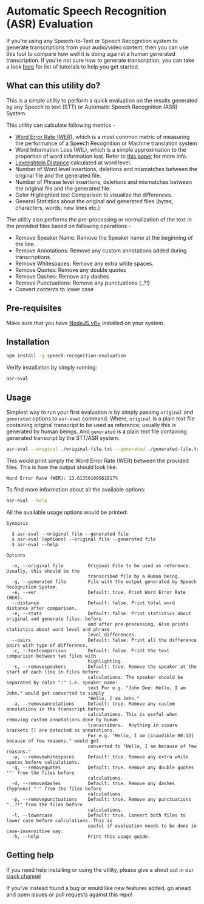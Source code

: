 # Automatic Speech Recognition (ASR) Evaluation

If you're using any Speech-to-Text or Speech Recognition system to generate transcriptions from your audio/video content, then you can use this tool to compare how well it is doing against a human generated transcription. If you're not sure how to generate transcription, you can take a look [here](https://docs.symbl.ai/#how-tos) for list of tutorials to help you get started.

## What can this utility do?
This is a simple utility to perform a quick evaluation on the results generated by any Speech to text (STT) or Automatic Speech Recognition (ASR) System.

This utility can calculate following metrics -
* [Word Error Rate (WER)](https://en.wikipedia.org/wiki/Word_error_rate), which is a most common metric of measuring the performance of a Speech Recognition or Machine translation system
* Word Information Loss (WIL), which is a simple approximation to the proportion of word information lost. Refer to [this paper](https://www.isca-speech.org/archive_v0/archive_papers/interspeech_2004/i04_2765.pdf) for more info.
* [Levenshtein Distance](https://en.wikipedia.org/wiki/Levenshtein_distance) calculated at word level.
* Number of Word level insertions, deletions and mismatches between the original file and the generated file.
* Number of Phrase level insertions, deletions and mismatches between the original file and the generated file.
* Color Highlighted text Comparison to visualize the differences.
* General Statistics about the original and generated files (bytes, characters, words, new lines etc.)

The utility also performs the pre-processing or normalization of the text in the provided files based on following operations -
* Remove Speaker Name: Remove the Speaker name at the beginning of the line.
* Remove Annotations: Remove any custom annotations added during transcriptions.
* Remove Whitespaces: Remove any extra white spaces.
* Remove Quotes: Remove any double quotes
* Remove Dashes: Remove any dashes
* Remove Punctuations: Remove any punctuations (.,?!)
* Convert contents to lower case

## Pre-requisites
Make sure that you have [NodeJS v8+](https://nodejs.org/en/download/) installed on your system.

## Installation
```bash
npm install -g speech-recognition-evaluation
```
Verify installation by simply running:
```bash
asr-eval
```

## Usage
Simplest way to run your first evaluation is by simply passing `original` and `generated` options to `asr-eval` command.
Where, `original` is a plain text file containing original transcript to be used as reference; usually this is generated by human beings.
And `generated` is a plain text file containing generated transcript by the STT/ASR system.

```bash
asr-eval --original ./original-file.txt --generated ./generated-file.txt
```

This would print simply the Word Error Rate (WER) between the provided files. This is how the output should look like:
```
Word Error Rate (WER): 13.61350109561817%
```

To find more information about all the available options:
```bash
asr-eval --help
```
All the available usage options would be printed:
```
Synopsis

  $ asr-eval --original file --generated file           
  $ asr-eval [options] --original file --generated file 
  $ asr-eval --help                                     

Options

  -o, --original file         Original File to be used as reference. Usually, this should be the            
                              transcribed file by a Human being.                                            
  -g, --generated file        File with the output generated by Speech Recognition System.                  
  -e, --wer                   Default: true. Print Word Error Rate (WER).                                   
  --distance                  Default: false. Print total word distance after comparison.                   
  -e, --stats                 Default: false. Print statistics about original and generate files, before    
                              and after pre-processing. Also prints statistics about word level and phrase  
                              level differences.                                                            
  --pairs                     Default: false. Print all the difference pairs with type of difference.       
  -c, --textcomparison        Default: false. Print the text comparison between two files with              
                              highlighting.                                                                 
  -s, --removespeakers        Default: true. Remove the speaker at the start of each line in files before   
                              calculations. The speaker should be separated by colon ":" i.e. speaker_name: 
                              text For e.g. "John Doe: Hello, I am John." would get converted to simply     
                              "Hello, I am John."                                                           
  -a, --removeannotations     Default: true. Remove any custom annotations in the transcript before         
                              calculations. This is useful when removing custom annotations done by human   
                              transcribers.  Anything in square brackets [] are detected as annotations.    
                              For e.g. "Hello, I am [inaudible 00:12] because of few reasons." would get    
                              converted to "Hello, I am because of few reasons."                            
  -w, --removewhitespaces     Default: true. Remove any extra white spaces before calculations.             
  -q, --removequotes          Default: true. Remove any double quotes '"' from the files before             
                              calculations.                                                                 
  -d, --removedashes          Default: true. Remove any dashes (hyphens) "-" from the files before          
                              calculations.                                                                 
  -p, --removepunctuations    Default: true. Remove any punctuations ".,?!" from the files before           
                              calculations.                                                                 
  -l, --lowercase             Default: true. Convert both files to lower case before calculations. This is  
                              useful if evaluation needs to be done in case-insensitive way.                
  -h, --help                  Print this usage guide.                              
```

## Getting help
If you need help installing or using the utility, please give a shout out in our [slack channel](https://symbldotai.slack.com/join/shared_invite/zt-4sic2s11-D3x496pll8UHSJ89cm78CA)

If you've instead found a bug or would like new features added, go ahead and open issues or pull requests against this repo!
